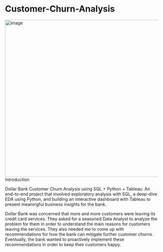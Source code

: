# Customer-Churn-Analysis
<img width="1280" height="520" alt="image" src="https://github.com/user-attachments/assets/9bfd53ba-49b7-4c72-9834-b3dacfcd99f6" />
Introduction

Dollar Bank Customer Churn Analysis using SQL + Python + Tableau: An end-to-end project that involved exploratory analysis with SQL, a deep-dive EDA using Python, and building an interactive dashboard with Tableau to present meaningful business insights for the bank.

Dollar Bank was concerned that more and more customers were leaving its credit card services. They asked for a seasoned Data Analyst to analyze the problem for them in order to understand the main reasons for customers leaving the services. They also needed me to come up with recommendations for how the bank can mitigate further customer churns. Eventually, the bank wanted to proactively implement these recommendations in order to keep their customers happy.


